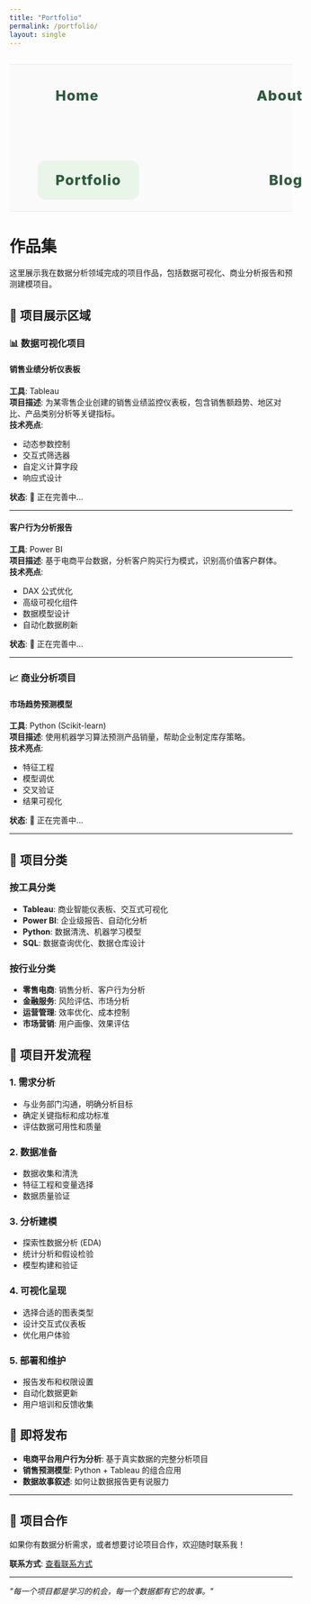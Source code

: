 ```yaml
---
title: "Portfolio"
permalink: /portfolio/
layout: single
---
```


<div class="nav-section" style="text-align: center; margin: 30px 0; padding: 20px 0; border-top: 1px solid #e8e8e8; border-bottom: 1px solid #e8e8e8; background: #fafafa;">
  <div style="max-width: 1400px; margin: 0 auto; padding: 0 50px;">
    <div style="display: flex; justify-content: space-between; align-items: center; flex-wrap: wrap;">
      <a href="/" style="color: #2d5a3d; text-decoration: none; font-weight: 800; font-size: 28px; padding: 22px 35px; border-radius: 15px; transition: all 0.3s ease; letter-spacing: 1.2px;">Home</a>
      <a href="/about/" style="color: #2d5a3d; text-decoration: none; font-weight: 800; font-size: 28px; padding: 22px 35px; border-radius: 15px; transition: all 0.3s ease; letter-spacing: 1.2px;">About</a>
      <a href="/portfolio/" style="color: #2d5a3d; text-decoration: none; font-weight: 800; font-size: 28px; padding: 22px 35px; border-radius: 15px; transition: all 0.3s ease; letter-spacing: 1.2px; background: #e8f5e8;">Portfolio</a>
      <a href="/blog/" style="color: #2d5a3d; text-decoration: none; font-weight: 800; font-size: 28px; padding: 22px 35px; border-radius: 15px; transition: all 0.3s ease; letter-spacing: 1.2px;">Blog</a>
    </div>
  </div>
</div>

<style>
/* 导航栏样式 */
.nav-section {
  width: 100% !important;
  max-width: none !important;
  margin: 30px 0 !important;
  padding: 20px 0 !important;
  text-align: center !important;
  border-top: 1px solid #e8e8e8 !important;
  border-bottom: 1px solid #e8e8e8 !important;
  background: #fafafa !important;
}

.nav-section > div {
  max-width: 1400px !important;
  margin: 0 auto !important;
  padding: 0 50px !important;
  width: 100% !important;
}

.nav-section > div > div {
  display: flex !important;
  justify-content: space-between !important;
  align-items: center !important;
  flex-wrap: wrap !important;
  width: 100% !important;
}

.nav-section a {
  color: #2d5a3d !important;
  text-decoration: none !important;
  font-weight: 800 !important;
  font-size: 28px !important;
  padding: 22px 35px !important;
  border-radius: 15px !important;
  transition: all 0.3s ease !important;
  letter-spacing: 1.2px !important;
}

/* 手机导航响应式 */
@media (max-width: 768px) {
  .nav-section > div > div {
    gap: 50px !important;
    flex-wrap: wrap !important;
  }
  .nav-section a {
    font-size: 22px !important;
    padding: 18px 28px !important;
    font-weight: 800 !important;
  }
}

/* 平板导航响应式 */
@media (min-width: 769px) and (max-width: 1024px) {
  .nav-section > div > div {
    gap: 80px !important;
  }
  .nav-section a {
    font-size: 25px !important;
    padding: 20px 32px !important;
  }
}

/* 页面经典布局 */
.page__content {
  max-width: 800px !important;
  margin: 0 auto !important;
  padding: 0 20px !important;
  font-size: 16px !important;
  line-height: 1.7 !important;
}

.page__content h1 {
  font-size: 2.5rem !important;
  margin-bottom: 1rem !important;
  color: #2d5a3d !important;
  border-bottom: 2px solid #e8e8e8 !important;
  padding-bottom: 0.5rem !important;
}

.page__content h2 {
  font-size: 1.8rem !important;
  margin-top: 2rem !important;
  margin-bottom: 1rem !important;
  color: #2d5a3d !important;
}

.page__content h3 {
  font-size: 1.4rem !important;
  margin-top: 1.5rem !important;
  margin-bottom: 0.8rem !important;
  color: #333 !important;
}

.page__content p {
  margin-bottom: 1.2rem !important;
  color: #444 !important;
}

.page__content ul, .page__content ol {
  margin-bottom: 1.2rem !important;
  padding-left: 2rem !important;
}

.page__content li {
  margin-bottom: 0.5rem !important;
  color: #444 !important;
}

/* 强制覆盖Jekyll主题样式 */
body .single .page__content,
body .page__content {
  max-width: 800px !important;
  margin: 0 auto !important;
  padding: 0 20px !important;
  width: auto !important;
}

body .single .page__inner,
body .page__inner {
  max-width: 800px !important;
  margin: 0 auto !important;
  width: auto !important;
}

/* 确保页面容器正确 */
.single .page,
.page {
  max-width: 800px !important;
  margin: 0 auto !important;
}

/* 覆盖主题的默认样式 */
.single .page__inner .page__content {
  max-width: 800px !important;
  margin: 0 auto !important;
  padding: 0 20px !important;
}
</style>

# 作品集

这里展示我在数据分析领域完成的项目作品，包括数据可视化、商业分析报告和预测建模项目。

## 🚧 项目展示区域

### 📊 数据可视化项目

#### 销售业绩分析仪表板
**工具**: Tableau  
**项目描述**: 为某零售企业创建的销售业绩监控仪表板，包含销售额趋势、地区对比、产品类别分析等关键指标。  
**技术亮点**: 
- 动态参数控制
- 交互式筛选器
- 自定义计算字段
- 响应式设计

**状态**: 🔄 正在完善中...

---

#### 客户行为分析报告
**工具**: Power BI  
**项目描述**: 基于电商平台数据，分析客户购买行为模式，识别高价值客户群体。  
**技术亮点**:
- DAX 公式优化
- 高级可视化组件
- 数据模型设计
- 自动化数据刷新

**状态**: 🔄 正在完善中...

---

### 📈 商业分析项目

#### 市场趋势预测模型
**工具**: Python (Scikit-learn)  
**项目描述**: 使用机器学习算法预测产品销量，帮助企业制定库存策略。  
**技术亮点**:
- 特征工程
- 模型调优
- 交叉验证
- 结果可视化

**状态**: 🔄 正在完善中...

---

## 🎯 项目分类

### 按工具分类
- **Tableau**: 商业智能仪表板、交互式可视化
- **Power BI**: 企业级报告、自动化分析
- **Python**: 数据清洗、机器学习模型
- **SQL**: 数据查询优化、数据仓库设计

### 按行业分类
- **零售电商**: 销售分析、客户行为分析
- **金融服务**: 风险评估、市场分析
- **运营管理**: 效率优化、成本控制
- **市场营销**: 用户画像、效果评估

## 📝 项目开发流程

### 1. 需求分析
- 与业务部门沟通，明确分析目标
- 确定关键指标和成功标准
- 评估数据可用性和质量

### 2. 数据准备
- 数据收集和清洗
- 特征工程和变量选择
- 数据质量验证

### 3. 分析建模
- 探索性数据分析 (EDA)
- 统计分析和假设检验
- 模型构建和验证

### 4. 可视化呈现
- 选择合适的图表类型
- 设计交互式仪表板
- 优化用户体验

### 5. 部署和维护
- 报告发布和权限设置
- 自动化数据更新
- 用户培训和反馈收集

## 🔄 即将发布

- **电商平台用户行为分析**: 基于真实数据的完整分析项目
- **销售预测模型**: Python + Tableau 的组合应用
- **数据故事叙述**: 如何让数据报告更有说服力

---

## 💼 项目合作

如果你有数据分析需求，或者想要讨论项目合作，欢迎随时联系我！

**联系方式**: [查看联系方式](/about/#联系方式)

---

*"每一个项目都是学习的机会，每一个数据都有它的故事。"*
